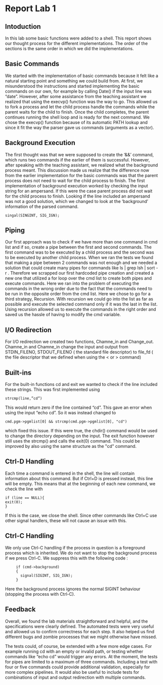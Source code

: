 # Report Lab 1

## Intoduction

In this lab some basic functions were added to a shell. This report shows our thought process for the different implementations. The order of the sections is the same order in which we did the implementations.

## Basic Commands

We started with the implementation of basic commands because it felt like a natural starting point and something we could build from. At first, we misunderstood the instructions and started implementing the basic commands on our own, for example by calling Date() if the input line was “date”. However, after some assistance from the teaching assistant we realized that using the execvp() function was the way to go. This allowed us to fork a process and let the child process handle the commands while the parent waits for the child to finish. Once the child completes, the parent continues running the shell loop and is ready for the next command. We chose the execvp() function because of its automatic PATH lookup and since it fit the way the parser gave us commands (arguments as a vector).

## Background Execution

The first thought was that we were supposed to create the ‘&&’ command, which runs two commands if the earlier of them is successful. However, after speaking with the teaching assistant, we realized what the background process meant. This discussion made us realize that the difference now from the earlier implementation for the basic commands was that the parent process does not need to wait for the child process to finish. The first implementation of background execution worked by checking the input string for an ampersand. If this were the case parent process did not wait for the child process to finish. Looking if the line included an ampersand was not a good solution, which we changed to look at the ‘background’ information of the parsed command.

```
singal(SINGINT, SIG_IGN);
```

## Piping

Our first approach was to check if we have more than one command in cmd list and if so, create a pipe between the first and second commands. The first command was to be executed by a child process and the second was to be executed by another child process. When we ran the tests we found that making a pipe between 2 commands was not enough and we needed a solution that could create many pipes for commands like ls | grep lsh | sort -r . Therefore we scrapped our first hardcoded pipe creation and created a new one that utilized a for loop over the cmd list to create both pipes and execute commands. Here we ran into the problem of executing the commands in the wrong order due to the fact that the commands need to be run in the opposite order from the cmd list. Here we chose to go for a third strategy, Recursion. With recursion we could go into the list as far as possible and execute the selected command only if it was the last in the list. Using recursion allowed us to execute the commands in the right order and saved us the hassle of having to modify the cmd variable.

## I/O Redirection

For I/O redirection we created two functions, Chamne_in and Change_out. Chamne_in and Chamne_in change the input and output from STDIN_FILENO, STDOUT_FILENO ( the standard file descriptor) to file_fd ( the file descriptor that we defined when using the < or > command)

## Built-ins

For the built-in functions cd and exit we wanted to check if the line included these strings. This was first implemented using

```
strcmp(line,”cd”)
```

This would return zero if the line contained “cd”. This gave an error when using the input “echo cd”. So it was instead changed to

```
cmd.pgm->pgmlist[0] && strcmp(cmd.pgm->pgmlist[0], "cd")
```

which fixed this issue. If this were true, the chdir() command would be used to change the directory depending on the input. The exit function however still uses the strcmp() and calls the exit(0) command. This could be improved by also using the same structure as the "cd" command.

## Ctrl-D Handling

Each time a command is entered in the shell, the line will contain information about this command. But if Ctrl+D is pressed instead, this line will be empty. This means that at the beginning of each new command, we check the line with

```
if (line == NULL){
exit(0);
}
```

If this is the case, we close the shell. Since other commands like Ctrl+C use other signal handlers, these will not cause an issue with this.

## Ctrl-C Handling

We only use Ctrl-C handling if the process in question is a foreground process which is inherited. We do not want to stop the background process if we press Ctrl-C. We suppress this with the following code :

```
​​     if (cmd->background)
     {
       signal(SIGINT, SIG_IGN);
     }
```

Here the background process ignores the normal SIGINT behaviour (stopping the process with Ctrl-C).

## Feedback

Overall, we found the lab materials straightforward and helpful, and the specifications were clearly defined. The automated tests were very useful and allowed us to confirm correctness for each step. It also helped us find different bugs and zombie processes that we might otherwise have missed.

The tests could, of course, be extended with a few more edge cases. For example running cd with an empty or invalid path, or testing whether commands like “echo cd” would trigger any errors. At the moment, the tests for pipes are limited to a maximum of three commands. Including a test with four or five commands could provide additional validation, especially for more complex pipelines. It would also be useful to include tests for combinations of input and output redirection with multiple commands.
